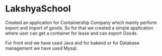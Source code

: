 # LakshyaSchool

Created an application for Containership Company which mainly perform export and import of goods.
So for that we created a simple application where user can get a container for lease and can export Goods.

For front end we have used Java and for bakend or for Database management we have used Mysql.
